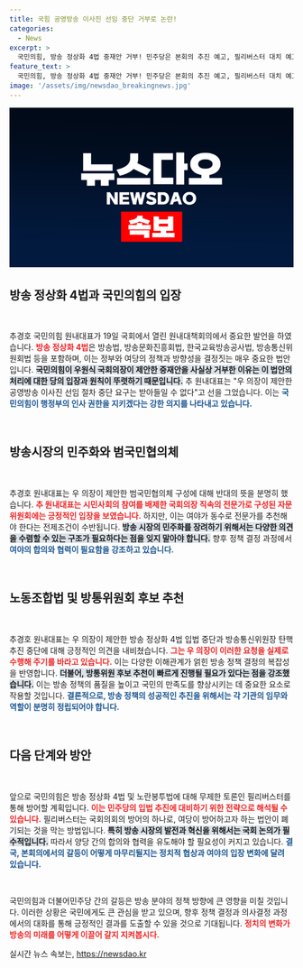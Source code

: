 ```yaml
---
title: 국힘 공영방송 이사진 선임 중단 거부로 논란!
categories:
  - News
excerpt: >
  국민의힘, 방송 정상화 4법 중재안 거부! 민주당은 본회의 추진 예고, 필리버스터 대치 예고로 긴장 고조. 국회는 다시 뜨거운 이슈로 달아오른다! 点击 궁금증을 자극하는 충돌의 양상, 자세한 내용은 기사에서 확인하세요!
feature_text: >
  국민의힘, 방송 정상화 4법 중재안 거부! 민주당은 본회의 추진 예고, 필리버스터 대치 예고로 긴장 고조. 국회는 다시 뜨거운 이슈로 달아오른다! 点击 궁금증을 자극하는 충돌의 양상, 자세한 내용은 기사에서 확인하세요!
image: '/assets/img/newsdao_breakingnews.jpg'
---
```


<p><img src="/assets/img/newsdao_breakingnews.jpg" alt="pcversion 속보" /></p>

<h2 data-ke-size="size26">방송 정상화 4법과 국민의힘의 입장</h2>

<p data-ke-size="size16">&nbsp;</p> 

<p>추경호 국민의힘 원내대표가 19일 국회에서 열린 원내대책회의에서 중요한 발언을 하였습니다. <b><span style="color: #ee2323;">방송 정상화 4법</span></b>은 방송법, 방송문화진흥회법, 한국교육방송공사법, 방송통신위원회법 등을 포함하며, 이는 정부와 여당의 정책과 방향성을 결정짓는 매우 중요한 법안입니다. <b><span style="background-color: #21538527;">국민의힘이 우원식 국회의장이 제안한 중재안을 사실상 거부한 이유는 이 법안의 처리에 대한 당의 입장과 원칙이 뚜렷하기 때문입니다.</span></b> 추 원내대표는 "우 의장이 제안한 공영방송 이사진 선임 절차 중단 요구는 받아들일 수 없다"고 선을 그었습니다. 이는 <b><span style="color: #1a5490;">국민의힘이 행정부의 인사 권한을 지키겠다는 강한 의지를 나타내고 있습니다.</span></b> </p>

<p data-ke-size="size16">&nbsp;</p> 

<h2 data-ke-size="size26">방송시장의 민주화와 범국민협의체</h2>

<p data-ke-size="size16">&nbsp;</p>

<p>추경호 원내대표는 우 의장이 제안한 범국민협의체 구성에 대해 반대의 뜻을 분명히 했습니다. <b><span style="color: #ee2323;">추 원내대표는 시민사회의 참여를 배제한 국회의장 직속의 전문가로 구성된 자문위원회에는 긍정적인 입장을 보였습니다.</span></b> 하지만, 이는 여야가 동수로 전문가를 추천해야 한다는 전제조건이 수반됩니다. <b><span style="background-color: #21538527;">방송 시장의 민주화를 장려하기 위해서는 다양한 의견을 수렴할 수 있는 구조가 필요하다는 점을 잊지 말아야 합니다.</span></b> 향후 정책 결정 과정에서 <b><span style="color: #1a5490;">여야의 합의와 협력이 필요함을 강조하고 있습니다.</span></b> </p>

<p data-ke-size="size16">&nbsp;</p>

<h2 data-ke-size="size26">노동조합법 및 방통위원회 후보 추천</h2>

<p data-ke-size="size16">&nbsp;</p>

<p>추경호 원내대표는 우 의장이 제안한 방송 정상화 4법 입법 중단과 방송통신위원장 탄핵 추진 중단에 대해 긍정적인 의견을 내비쳤습니다. <b><span style="color: #ee2323;">그는 우 의장이 이러한 요청을 실제로 수행해 주기를 바라고 있습니다.</span></b> 이는 다양한 이해관계가 얽힌 방송 정책 결정의 복잡성을 반영합니다. <b><span style="background-color: #21538527;">더불어, 방통위원 후보 추천이 빠르게 진행될 필요가 있다는 점을 강조했습니다.</span></b> 이는 방송 정책의 품질을 높이고 국민의 만족도를 향상시키는 데 중요한 요소로 작용할 것입니다. <b><span style="color: #1a5490;">결론적으로, 방송 정책의 성공적인 추진을 위해서는 각 기관의 임무와 역할이 분명히 정립되어야 합니다.</span></b></p>

<p data-ke-size="size16">&nbsp;</p>

<h2 data-ke-size="size26">다음 단계와 방안</h2>

<p data-ke-size="size16">&nbsp;</p>

<p>앞으로 국민의힘은 방송 정상화 4법 및 노란봉투법에 대해 무제한 토론인 필리버스터를 통해 방어할 계획입니다. <b><span style="color: #ee2323;">이는 민주당의 입법 추진에 대비하기 위한 전략으로 해석될 수 있습니다.</span></b> 필리버스터는 국회의회의 방어의 하나로, 여당이 방어하고자 하는 법안이 폐기되는 것을 막는 방법입니다. <b><span style="background-color: #21538527;">특히 방송 시장의 발전과 혁신을 위해서는 국회 논의가 필수적입니다.</span></b> 따라서 양당 간의 합의와 협력을 유도해야 할 필요성이 커지고 있습니다. <b><span style="color: #1a5490;">결국, 본회의에서의 갈등이 어떻게 마무리될지는 정치적 협상과 여야의 입장 변화에 달려 있습니다.</span></b></p>

<p data-ke-size="size16">&nbsp;</p>

<p>국민의힘과 더불어민주당 간의 갈등은 방송 분야의 정책 방향에 큰 영향을 미칠 것입니다. 이러한 상황은 국민에게도 큰 관심을 받고 있으며, 향후 정책 결정과 의사결정 과정에서의 대화를 통해 긍정적인 결과를 도출할 수 있을 것으로 기대됩니다. <b><span style="color: #ee2323;">정치의 변화가 방송의 미래를 어떻게 이끌어 갈지 지켜봅시다.</span></b></p>
실시간 뉴스 속보는, <a href="https://newsdao.kr" rel="dofollow">https://newsdao.kr</a>


